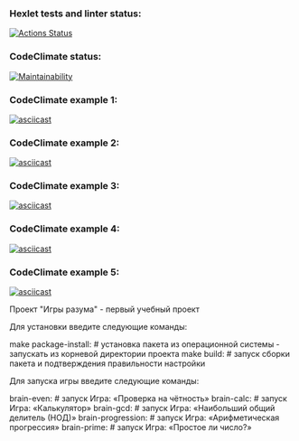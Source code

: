 ### Hexlet tests and linter status:
[![Actions Status](https://github.com/Ker0s1n/python-project-49/actions/workflows/hexlet-check.yml/badge.svg)](https://github.com/Ker0s1n/python-project-49/actions)
### CodeClimate status:
[![Maintainability](https://api.codeclimate.com/v1/badges/abe51cbaacce81afb970/maintainability)](https://codeclimate.com/github/Ker0s1n/python-project-49/maintainability)
### CodeClimate example 1:
[![asciicast](https://asciinema.org/a/FkyQcaUkUbrYl51R483wYTBlL.svg)](https://asciinema.org/a/FkyQcaUkUbrYl51R483wYTBlL)
### CodeClimate example 2:
[![asciicast](https://asciinema.org/a/rZ2d8TU57xA4Hg5jt0OFooY2s.svg)](https://asciinema.org/a/rZ2d8TU57xA4Hg5jt0OFooY2s)
### CodeClimate example 3:
[![asciicast](https://asciinema.org/a/wNO4rG4KwnuGcLR1vX2W455jK.svg)](https://asciinema.org/a/wNO4rG4KwnuGcLR1vX2W455jK)
### CodeClimate example 4:
[![asciicast](https://asciinema.org/a/5jZvRfHW956ks7xrWIyRSG5y1.svg)](https://asciinema.org/a/5jZvRfHW956ks7xrWIyRSG5y1)
### CodeClimate example 5:
[![asciicast](https://asciinema.org/a/DpZ5AXVKOjib4F8WHPKENSpah.svg)](https://asciinema.org/a/DpZ5AXVKOjib4F8WHPKENSpah)


Проект "Игры разума" - первый учебный проект


Для установки введите следующие команды:

make package-install: # установка пакета из операционной системы - запускать из корневой директории проекта
make build: # запуск сборки пакета и подтверждения правильности настройки


Для запуска игры введите следующие команды:

brain-even: # запуск Игра: «Проверка на чётность»
brain-calc: # запуск Игра: «Калькулятор»
brain-gcd: # запуск Игра: «Наибольший общий делитель (НОД)»
brain-progression: # запуск Игра: «Арифметическая прогрессия»
brain-prime: # запуск Игра: «Простое ли число?»
